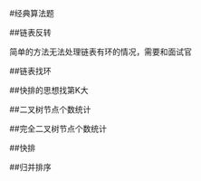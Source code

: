 #经典算法题

##链表反转

简单的方法无法处理链表有环的情况，需要和面试官


##链表找环


##快排的思想找第K大


##二叉树节点个数统计

##完全二叉树节点个数统计

##快排


##归并排序


##